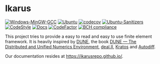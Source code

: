 # Ikarus
[![Windows-MinGW-GCC](https://github.com/IkarusRepo/Ikarus/actions/workflows/windowsMinGW.yml/badge.svg)](https://github.com/IkarusRepo/Ikarus/actions/workflows/windowsMinGW.yml)
[![Ubuntu](https://github.com/IkarusRepo/Ikarus/actions/workflows/ubuntu.yml/badge.svg)](https://github.com/IkarusRepo/Ikarus/actions/workflows/ubuntu.yml)
[![codecov](https://codecov.io/gh/IkarusRepo/Ikarus/branch/master/graph/badge.svg?token=zJgggitPMc)](https://codecov.io/gh/IkarusRepo/Ikarus)
[![Ubuntu-Sanitizers](https://github.com/IkarusRepo/Ikarus/actions/workflows/sanitizers.yml/badge.svg)](https://github.com/IkarusRepo/Ikarus/actions/workflows/sanitizers.yml)
[![CodeStyle](https://github.com/IkarusRepo/Ikarus/actions/workflows/style.yml/badge.svg)](https://github.com/IkarusRepo/Ikarus/actions/workflows/style.yml)
[![Docs](https://github.com/IkarusRepo/Ikarus/actions/workflows/ghpages.yml/badge.svg)](https://github.com/IkarusRepo/Ikarus/actions/workflows/ghpages.yml)
[![CodeFactor](https://www.codefactor.io/repository/github/ikarusrepo/ikarus/badge/master)](https://www.codefactor.io/repository/github/ikarusrepo/ikarus/overview/master)
[![BCH compliance](https://bettercodehub.com/edge/badge/IkarusRepo/Ikarus?branch=master)](https://bettercodehub.com/)

This project tries to provide a easy to read and easy to use finite element framework.
It is heavily inspired by [DUNE](https://dune-project.org/), the book [DUNE — The Distributed and Unified Numerics Environment](https://www.springer.com/gp/book/9783030597016), [deal.II](https://www.dealii.org/), [Kratos](https://github.com/KratosMultiphysics/Kratos) and [Autodiff](https://autodiff.github.io/).

Our documentation resides at https://ikarusrepo.github.io/.
  



